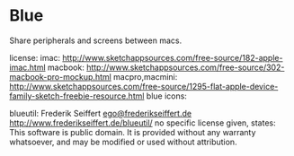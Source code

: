 Blue
====

Share peripherals and screens between macs.



license:
imac: http://www.sketchappsources.com/free-source/182-apple-imac.html
macbook: http://www.sketchappsources.com/free-source/302-macbook-pro-mockup.html
macpro,macmini: http://www.sketchappsources.com/free-source/1295-flat-apple-device-family-sketch-freebie-resource.html
blue icons:


blueutil:
Frederik Seiffert <ego@frederikseiffert.de>
http://www.frederikseiffert.de/blueutil/
no specific license given, states:
This software is public domain. It is provided without any warranty whatsoever, and may be modified or used without attribution.

